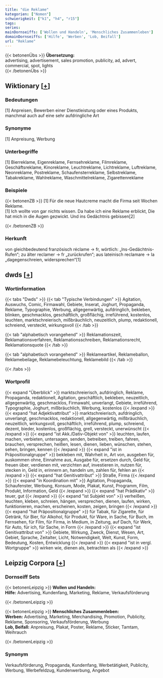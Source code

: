 ```yaml
---
title: "die Reklame"
kategorien: ["Nomen"]
schwierigkeit: ["k1", "h4", "r15"]
tags:
series:
mainDornseiffs: ['Wollen und Handeln', 'Menschliches Zusammenleben']
domainDornseiffs: ['Hilfe', 'Werben', 'Lob, Beifall']
url: "Reklame"
---
```


{{< betonenÜbs >}}
**Übersetzung:**  
advertising, advertisement, sales promotion, publicity, ad, advert, commercial, spot, lights  
{{< /betonenÜbs >}}

## Wiktionary [[+](https://de.wiktionary.org/wiki/Reklame)]

### Bedeutungen
[1] Anpreisen, Bewerben einer Dienstleistung oder eines Produkts, manchmal auch auf eine sehr aufdringliche Art  

### Synonyme
[1] Anpreisung, Werbung  

### Unterbegriffe
[1] Bierreklame, Eigenreklame, Fernsehreklame, Filmreklame, Geschäftsreklame, Kinoreklame, Leuchtreklame, Lichtreklame, Luftreklame, Neonreklame, Postreklame, Schaufensterreklame, Selbstreklame, Tabakreklame, Wahlreklame, Waschmittelreklame, Zigarettenreklame  

### Beispiele
{{< betonenZB >}}
[1] Für die neue Hautcreme macht die Firma seit Wochen Reklame.  
[1] Ich wollte von gar nichts wissen. Da habe ich eine Reklame erblickt, Die hat mich in die Augen gezwickt. Und ins Gedächtnis gebissen[2]  

{{< /betonenZB >}}
### Herkunft
von gleichbedeutend französisch réclame → fr, wörtlich: „Ins-Gedächtnis-Rufen“; zu älter reclamer → fr „zurückrufen“; aus lateinisch reclamare → la „dagegenschreien, widersprechen“[1]  



## dwds [[+](https://www.dwds.de/wb/Reklame)]

### Wortinformation
{{< tabs "Dwds" >}}
{{< tab "Typische Verbindungen" >}}
Agitation, Auswuchs, Comic, Firmawahl, Gebiete, Inserat, Joghurt, Propaganda, Reklame, Typographie, Werbung, allgegenwärtig, aufdringlich, bekleben, blinken, geschmacklos, geschäftlich, großflächig, irreführend, kostenlos, leuchten, marktschreierisch, mißbräuchlich, neuzeitlich, plump, redaktionell, schreiend, versteckt, wirkungsvoll
{{< /tab >}}

{{< tab "alphabetisch vorangehend" >}}
Reklamationszeit, Reklamationsverfahren, Reklamationsschreiben, Reklamationsrecht, Reklamationsquote
{{< /tab >}}

{{< tab "alphabetisch vorangehend" >}}
Reklameartikel, Reklameballon, Reklamebeilage, Reklamebeleuchtung, Reklamebild
{{< /tab >}}

{{< /tabs >}}

### Wortprofil
{{< expand "Überblick" >}} marktschreierisch, aufdringlich, Reklame, Propaganda, redaktionell, Agitation, geschäftlich, bekleben, neuzeitlich, allgegenwärtig, geschmacklos, Firmawahl, unverlangt, Gebiete, irreführend, Typographie, Joghurt, mißbräuchlich, Werbung, kostenlos {{< /expand >}}
{{< expand "hat Adjektivattribut" >}} marktschreierisch, aufdringlich, unverlangt, geschmacklos, redaktionell, allgegenwärtig, mißbräuchlich, neuzeitlich, wirkungsvoll, geschäftlich, irreführend, plump, schreiend, dezent, bieder, kostenlos, großflächig, grell, versteckt, unerwünscht {{< /expand >}}
{{< expand "ist Akk./Dativ-Objekt von" >}} leuchten, laufen, machen, verbieten, untersagen, senden, betreiben, treiben, fahren, brauchen, versprechen, heißen, lesen, dienen, lieben, wünschen, stehen, sehen, bringen, kennen {{< /expand >}}
{{< expand "ist in Präpositionalgruppe" >}} bekleben mit, Wahrheit in, Art von, ausgeben für, auskommen ohne, Einnahme aus, Ausgabe für, ersetzen durch, Geld für, freuen über, verdienen mit, verzichten auf, investieren in, nutzen für, stecken in, Geld in, erinnern an, handeln um, zahlen für, fehlen an {{< /expand >}}
{{< expand "hat Genitivattribut" >}} Straße, Firma {{< /expand >}}
{{< expand "in Koordination mit" >}} Agitation, Propaganda, Schaufenster, Werbung, Konsum, Mode, Plakat, Kunst, Programm, Film, Produkt, Information, Geld {{< /expand >}}
{{< expand "hat Prädikativ" >}} teuer, gut {{< /expand >}}
{{< expand "ist Subjekt von" >}} verheißen, leuchten, kleben, schreien, hängen, versprechen, dienen, laufen, wirken, funktionieren, machen, erscheinen, kosten, zeigen, bringen {{< /expand >}}
{{< expand "hat Präpositionalgruppe" >}} für Tabak, für Zigarette, für Getränk, für Bier, für Alkohol, für Produkt, für Ware, in Sache, für Buch, im Fernsehen, für Film, für Firma, in Medium, in Zeitung, auf Dach, für Werk, für Auto, für ich, für Sache, in Form {{< /expand >}}
{{< expand "ist Genitivattribut von" >}} Gebiete, Wirkung, Zweck, Dienst, Wesen, Art, Gebiet, Sprache, Zeitalter, Licht, Notwendigkeit, Welt, Kunst, Form, Bedeutung, Kosten, Entwicklung {{< /expand >}}
{{< expand "ist in vergl. Wortgruppe" >}} wirken wie, dienen als, betrachten als {{< /expand >}}

## Leipzig Corpora [[+](https://corpora.uni-leipzig.de/en/res?word=Reklame&corpusId=deu_newscrawl-public_2018)]

### Dornseiff Sets
{{< betonenLeipzig >}}
**Wollen und Handeln:**  
**Hilfe:** Advertising, Kundenfang, Marketing, Reklame, Verkaufsförderung  

{{< /betonenLeipzig >}}


{{< betonenLeipzig >}}
**Menschliches Zusammenleben:**  
**Werben:** Advertising, Marketing, Merchandising, Promotion, Publicity, Reklame, Sponsoring, Verkaufsförderung, Werbung  
**Lob, Beifall:** Anpreisung, Plakat, Poster, Reklame, Sticker, Tamtam, Weihrauch  

{{< /betonenLeipzig >}}

### Synonym
Verkaufsförderung, Propaganda, Kundenfang, Werbetätigkeit, Publicity, Werbung, Werbefeldzug, Kundenwerbung, Angebot

